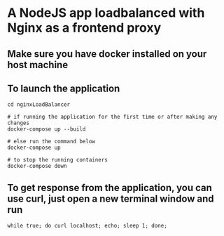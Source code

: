 # A NodeJS app loadbalanced with Nginx as a frontend proxy

## Make sure you have docker installed on your host machine

## To launch the application

```
cd nginxLoadBalancer

# if running the application for the first time or after making any changes
docker-compose up --build

# else run the command below
docker-compose up

# to stop the running containers
docker-compose down
```
## To get response from the application, you can use curl, just open a new terminal window and run
```
while true; do curl localhost; echo; sleep 1; done;
```